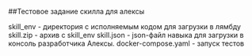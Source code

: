 ##Тестовое задание скилла для алексы

skill_env - директория с исполняемым кодом для загрузки в лямбду
skill.zip - архив с skill_env
skill.json - json-файл навыка для загрузки в консоль разработчика Алексы. 
docker-compose.yaml - запуск тестов

